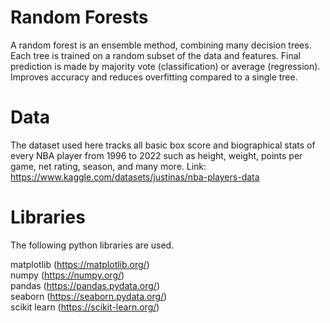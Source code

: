 # Random Forests

A random forest is an ensemble method, combining many decision trees. Each tree is trained on a random subset of the data and features. Final prediction is made by majority vote (classification) or average (regression). Improves accuracy and reduces overfitting compared to a single tree.

# Data

The dataset used here tracks all basic box score and biographical stats of every NBA player from 1996 to 2022 such as height, weight, points per game, net rating, season, and many more. Link: https://www.kaggle.com/datasets/justinas/nba-players-data

# Libraries
The following python libraries are used.

matplotlib (https://matplotlib.org/)  
numpy (https://numpy.org/)  
pandas (https://pandas.pydata.org/)  
seaborn (https://seaborn.pydata.org/)  
scikit learn (https://scikit-learn.org/)  
